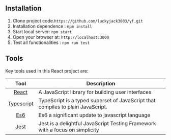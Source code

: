 ## Installation
1. Clone project code.`https://github.com/luckyjack3003/yf.git`
2. Installation dependence : `npm install`
3. Start local server: `npm start`
4. Open your browser at: `http://localhost:3000`
5. Test all functionalities : `npm run test`

## Tools
Key tools used in this React project are:

| Tool             | Description   |
| :-------------:|--------------|
| [React](http://facebook.github.io/react/index.html) | A JavaScript library for building user interfaces |
| [Typescript](https://www.typescriptlang.org/) | TypeScript is a typed superset of JavaScript that compiles to plain JavaScript. |
| [Es6](https://babeljs.io/docs/en/learn#docsNav) | Es6 a significant update to javascript language |
| [Jest](https://jestjs.io/) | Jest is a delightful JavaScript Testing Framework with a focus on simplicity |
